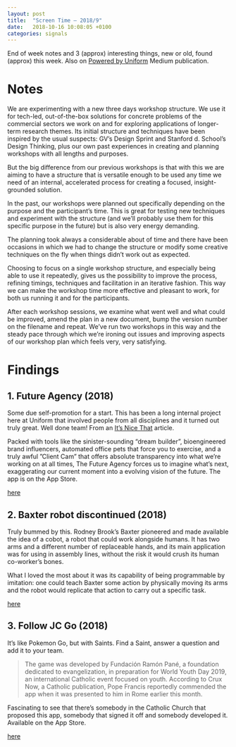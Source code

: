 ```yaml
---
layout: post
title:  "Screen Time — 2018/9"
date:   2018-10-16 10:08:05 +0100
categories: signals
---
```


End of week notes and 3 (approx) interesting things, new or old, found (approx) this week. Also on [Powered by Uniform](https://medium.com/uniform-creative-technology/tagged/weeknotes) Medium publication.

# Notes

We are experimenting with a new three days workshop structure. We use it for tech-led, out-of-the-box solutions for concrete problems of the commercial sectors we work on and for exploring applications of longer-term research themes. Its initial structure and techniques have been inspired by the usual suspects: GV’s Design Sprint and Stanford d. School’s Design Thinking, plus our own past experiences in creating and planning workshops with all lengths and purposes.

But the big difference from our previous workshops is that with this we are aiming to have a structure that is versatile enough to be used any time we need of an internal, accelerated process for creating a focused, insight-grounded solution.

In the past, our workshops were planned out specifically depending on the purpose and the participant’s time. This is great for testing new techniques and experiment with the structure (and we’ll probably use them for this specific purpose in the future) but is also very energy demanding.

The planning took always a considerable about of time and there have been occasions in which we had to change the structure or modify some creative techniques on the fly when things didn’t work out as expected.

Choosing to focus on a single workshop structure, and especially being able to use it repeatedly, gives us the possibility to improve the process, refining timings, techniques and facilitation in an iterative fashion. This way we can make the workshop time more effective and pleasant to work, for both us running it and for the participants.

After each workshop sessions, we examine what went well and what could be improved, amend the plan in a new document, bump the version number on the filename and repeat. We’ve run two workshops in this way and the steady pace through which we’re ironing out issues and improving aspects of our workshop plan which feels very, very satisfying.

# Findings

## 1. Future Agency (2018)

Some due self-promotion for a start. This has been a long internal project here at Uniform that involved people from all disciplines and it turned out truly great. Well done team! From an [It’s Nice That](https://www.itsnicethat.com/news/uniform-the-future-agency-app-241018) article.

Packed with tools like the sinister-sounding “dream builder”, bioengineered brand influencers, automated office pets that force you to exercise, and a truly awful ”Client Cam” that offers absolute transparency into what we’re working on at all times, The Future Agency forces us to imagine what’s next, exaggerating our current moment into a evolving vision of the future.
The app is on the App Store.

[here](https://design.uniform.net/thought-leadership/the-future-agency/)

## 2. Baxter robot discontinued (2018)

Truly bummed by this. Rodney Brook’s Baxter pioneered and made available the idea of a cobot, a robot that could work alongside humans. It has two arms and a different number of replaceable hands, and its main application was for using in assembly lines, without the risk it would crush its human co-worker’s bones.

What I loved the most about it was its capability of being programmable by imitation: one could teach Baxter some action by physically moving its arms and the robot would replicate that action to carry out a specific task.

[here](https://www.wired.com/story/a-long-goodbye-to-baxter-a-gentle-giant-among-robots/)

## 3. Follow JC Go (2018)

It’s like Pokemon Go, but with Saints. Find a Saint, answer a question and add it to your team.

>The game was developed by Fundación Ramón Pané, a foundation dedicated to evangelization, in preparation for World Youth Day 2019, an international Catholic event focused on youth. According to Crux Now, a Catholic publication, Pope Francis reportedly commended the app when it was presented to him in Rome earlier this month.

Fascinating to see that there’s somebody in the Catholic Church that proposed this app, somebody that signed it off and somebody developed it. Available on the App Store.

[here](https://qz.com/1434327/vatican-supports-an-app-that-is-pokemon-go-for-saints/)
